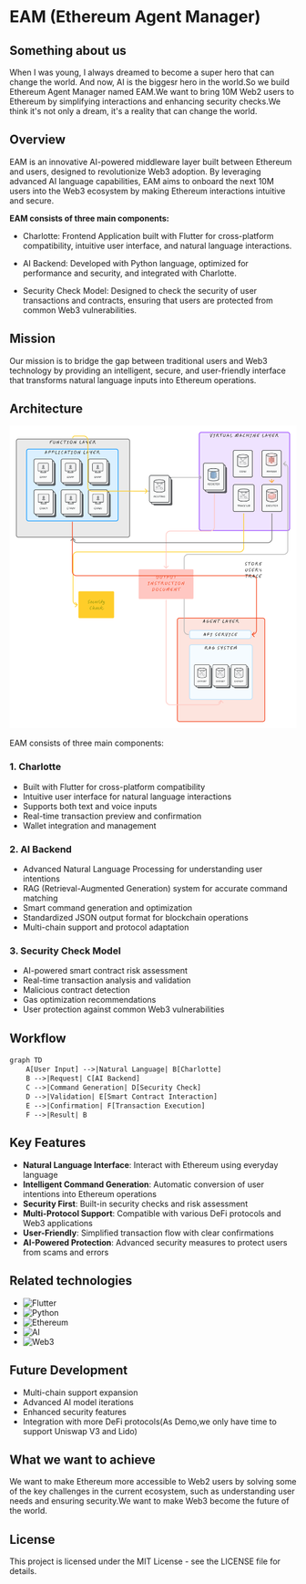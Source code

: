 # EAM (Ethereum Agent Manager)

## Something about us

When I was young, I always dreamed to become a super hero that can change the world. And now, AI is the biggesr hero in the world.So we build Ethereum Agent Manager named EAM.We want to bring 10M Web2 users to Ethereum by simplifying interactions and enhancing security checks.We think it's not only a dream, it's a reality that can change the world.

## Overview

EAM is an innovative AI-powered middleware layer built between Ethereum and users, designed to revolutionize Web3 adoption. By leveraging advanced AI language capabilities, EAM aims to onboard the next 10M users into the Web3 ecosystem by making Ethereum interactions intuitive and secure.

**EAM consists of three main components:**

- Charlotte: Frontend Application built with Flutter for cross-platform compatibility, intuitive user interface, and natural language interactions.

- AI Backend: Developed with Python language, optimized for performance and security, and integrated with Charlotte.

- Security Check Model: Designed to check the security of user transactions and contracts, ensuring that users are protected from common Web3 vulnerabilities.

## Mission

Our mission is to bridge the gap between traditional users and Web3 technology by providing an intelligent, secure, and user-friendly interface that transforms natural language inputs into Ethereum operations.

## Architecture

![EAM Architecture](./Web/src/assets/figure2.svg)

EAM consists of three main components:

### 1. Charlotte

- Built with Flutter for cross-platform compatibility
- Intuitive user interface for natural language interactions
- Supports both text and voice inputs
- Real-time transaction preview and confirmation
- Wallet integration and management

### 2. AI Backend

- Advanced Natural Language Processing for understanding user intentions
- RAG (Retrieval-Augmented Generation) system for accurate command matching
- Smart command generation and optimization
- Standardized JSON output format for blockchain operations
- Multi-chain support and protocol adaptation

### 3. Security Check Model

- AI-powered smart contract risk assessment
- Real-time transaction analysis and validation
- Malicious contract detection
- Gas optimization recommendations
- User protection against common Web3 vulnerabilities

## Workflow

```mermaid
graph TD
    A[User Input] -->|Natural Language| B[Charlotte]
    B -->|Request| C[AI Backend]
    C -->|Command Generation| D[Security Check]
    D -->|Validation| E[Smart Contract Interaction]
    E -->|Confirmation| F[Transaction Execution]
    F -->|Result| B
```

## Key Features

- **Natural Language Interface**: Interact with Ethereum using everyday language
- **Intelligent Command Generation**: Automatic conversion of user intentions into Ethereum operations
- **Security First**: Built-in security checks and risk assessment
- **Multi-Protocol Support**: Compatible with various DeFi protocols and Web3 applications
- **User-Friendly**: Simplified transaction flow with clear confirmations
- **AI-Powered Protection**: Advanced security measures to protect users from scams and errors

## Related technologies

- ![Flutter](https://img.shields.io/badge/Flutter-02569B?style=flat&logo=flutter&logoColor=white)
- ![Python](https://img.shields.io/badge/Python-3776AB?style=flat&logo=python&logoColor=white)
- ![Ethereum](https://img.shields.io/badge/Ethereum-3C3C3D?style=flat&logo=ethereum&logoColor=white)
- ![AI](https://img.shields.io/badge/AI-FFC57D?style=flat&logo=ai&logoColor=white)
- ![Web3](https://img.shields.io/badge/Web3-34A85A?style=flat&logo=web3&logoColor=white)

## Future Development

- Multi-chain support expansion
- Advanced AI model iterations
- Enhanced security features
- Integration with more DeFi protocols(As Demo,we only have time to support Uniswap V3 and Lido)

## What we want to achieve

We want to make Ethereum more accessible to Web2 users by solving some of the key challenges in the current ecosystem, such as understanding user needs and ensuring security.We want to make Web3 become the future of the world.

## License

This project is licensed under the MIT License - see the LICENSE file for details.
